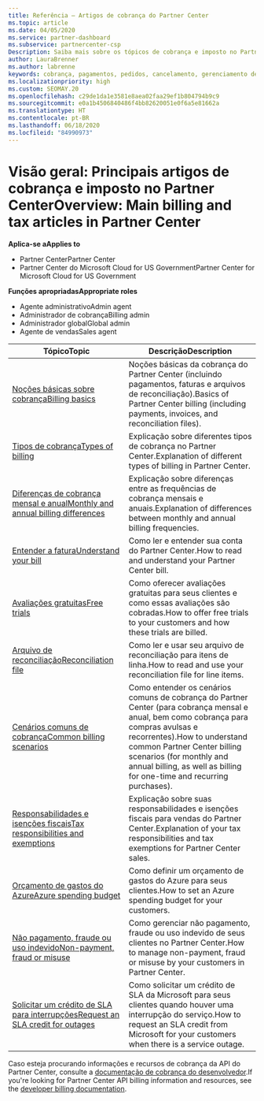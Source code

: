```yaml
---
title: Referência – Artigos de cobrança do Partner Center
ms.topic: article
ms.date: 04/05/2020
ms.service: partner-dashboard
ms.subservice: partnercenter-csp
Description: Saiba mais sobre os tópicos de cobrança e imposto no Partner Center. As informações abrangem recursos de cobrança, faturas, cobrança do CSP e impostos.
author: LauraBrenner
ms.author: labrenne
keywords: cobrança, pagamentos, pedidos, cancelamento, gerenciamento de pedidos, falta de pagamento, fraude, uso indevido, imposto, isenções de imposto, arquivos de reconciliação, arquivo de reconciliação
ms.localizationpriority: high
ms.custom: SEOMAY.20
ms.openlocfilehash: c29de1da1e3581e8aea02faa29ef1b804794b9c9
ms.sourcegitcommit: e0a1b4506840486f4bb82620051e0f6a5e81662a
ms.translationtype: HT
ms.contentlocale: pt-BR
ms.lasthandoff: 06/18/2020
ms.locfileid: "84990973"
---
```

# <a name="overview-main-billing-and-tax-articles-in-partner-center"></a><span data-ttu-id="7420c-105">Visão geral: Principais artigos de cobrança e imposto no Partner Center</span><span class="sxs-lookup"><span data-stu-id="7420c-105">Overview: Main billing and tax articles in Partner Center</span></span>

<span data-ttu-id="7420c-106">**Aplica-se a**</span><span class="sxs-lookup"><span data-stu-id="7420c-106">**Applies to**</span></span>

- <span data-ttu-id="7420c-107">Partner Center</span><span class="sxs-lookup"><span data-stu-id="7420c-107">Partner Center</span></span>
- <span data-ttu-id="7420c-108">Partner Center do Microsoft Cloud for US Government</span><span class="sxs-lookup"><span data-stu-id="7420c-108">Partner Center for Microsoft Cloud for US Government</span></span>

<span data-ttu-id="7420c-109">**Funções apropriadas**</span><span class="sxs-lookup"><span data-stu-id="7420c-109">**Appropriate roles**</span></span>

- <span data-ttu-id="7420c-110">Agente administrativo</span><span class="sxs-lookup"><span data-stu-id="7420c-110">Admin agent</span></span>
- <span data-ttu-id="7420c-111">Administrador de cobrança</span><span class="sxs-lookup"><span data-stu-id="7420c-111">Billing admin</span></span>
- <span data-ttu-id="7420c-112">Administrador global</span><span class="sxs-lookup"><span data-stu-id="7420c-112">Global admin</span></span>
- <span data-ttu-id="7420c-113">Agente de vendas</span><span class="sxs-lookup"><span data-stu-id="7420c-113">Sales agent</span></span>

| <span data-ttu-id="7420c-114">Tópico</span><span class="sxs-lookup"><span data-stu-id="7420c-114">Topic</span></span> | <span data-ttu-id="7420c-115">Descrição</span><span class="sxs-lookup"><span data-stu-id="7420c-115">Description</span></span> |
| ----- | ----------- |
| [<span data-ttu-id="7420c-116">Noções básicas sobre cobrança</span><span class="sxs-lookup"><span data-stu-id="7420c-116">Billing basics</span></span>](billing-basics.md) | <span data-ttu-id="7420c-117">Noções básicas da cobrança do Partner Center (incluindo pagamentos, faturas e arquivos de reconciliação).</span><span class="sxs-lookup"><span data-stu-id="7420c-117">Basics of Partner Center billing (including payments, invoices, and reconciliation files).</span></span> |
| [<span data-ttu-id="7420c-118">Tipos de cobrança</span><span class="sxs-lookup"><span data-stu-id="7420c-118">Types of billing</span></span>](billing-different-types.md) | <span data-ttu-id="7420c-119">Explicação sobre diferentes tipos de cobrança no Partner Center.</span><span class="sxs-lookup"><span data-stu-id="7420c-119">Explanation of different types of billing in Partner Center.</span></span> |
| [<span data-ttu-id="7420c-120">Diferenças de cobrança mensal e anual</span><span class="sxs-lookup"><span data-stu-id="7420c-120">Monthly and annual billing differences</span></span>](billing-annual-monthly.md) | <span data-ttu-id="7420c-121">Explicação sobre diferenças entre as frequências de cobrança mensais e anuais.</span><span class="sxs-lookup"><span data-stu-id="7420c-121">Explanation of differences between monthly and annual billing frequencies.</span></span> |
| [<span data-ttu-id="7420c-122">Entender a fatura</span><span class="sxs-lookup"><span data-stu-id="7420c-122">Understand your bill</span></span>](read-your-bill.md) | <span data-ttu-id="7420c-123">Como ler e entender sua conta do Partner Center.</span><span class="sxs-lookup"><span data-stu-id="7420c-123">How to read and understand your Partner Center bill.</span></span> |
| [<span data-ttu-id="7420c-124">Avaliações gratuitas</span><span class="sxs-lookup"><span data-stu-id="7420c-124">Free trials</span></span>](offer-your-customers-trials-of-microsoft-products.md) | <span data-ttu-id="7420c-125">Como oferecer avaliações gratuitas para seus clientes e como essas avaliações são cobradas.</span><span class="sxs-lookup"><span data-stu-id="7420c-125">How to offer free trials to your customers and how these trials are billed.</span></span> |
| [<span data-ttu-id="7420c-126">Arquivo de reconciliação</span><span class="sxs-lookup"><span data-stu-id="7420c-126">Reconciliation file</span></span>](use-the-reconciliation-files.md) | <span data-ttu-id="7420c-127">Como ler e usar seu arquivo de reconciliação para itens de linha.</span><span class="sxs-lookup"><span data-stu-id="7420c-127">How to read and use your reconciliation file for line items.</span></span> |
| [<span data-ttu-id="7420c-128">Cenários comuns de cobrança</span><span class="sxs-lookup"><span data-stu-id="7420c-128">Common billing scenarios</span></span>](common-billing-scenarios.md) | <span data-ttu-id="7420c-129">Como entender os cenários comuns de cobrança do Partner Center (para cobrança mensal e anual, bem como cobrança para compras avulsas e recorrentes).</span><span class="sxs-lookup"><span data-stu-id="7420c-129">How to understand common Partner Center billing scenarios (for monthly and annual billing, as well as billing for one-time and recurring purchases).</span></span> |
| [<span data-ttu-id="7420c-130">Responsabilidades e isenções fiscais</span><span class="sxs-lookup"><span data-stu-id="7420c-130">Tax responsibilities and exemptions</span></span>](tax-and-tax-exemptions.md) | <span data-ttu-id="7420c-131">Explicação sobre suas responsabilidades e isenções fiscais para vendas do Partner Center.</span><span class="sxs-lookup"><span data-stu-id="7420c-131">Explanation of your tax responsibilities and tax exemptions for Partner Center sales.</span></span> |
| [<span data-ttu-id="7420c-132">Orçamento de gastos do Azure</span><span class="sxs-lookup"><span data-stu-id="7420c-132">Azure spending budget</span></span>](set-an-azure-spending-budget-for-your-customers.md) | <span data-ttu-id="7420c-133">Como definir um orçamento de gastos do Azure para seus clientes.</span><span class="sxs-lookup"><span data-stu-id="7420c-133">How to set an Azure spending budget for your customers.</span></span> |
| [<span data-ttu-id="7420c-134">Não pagamento, fraude ou uso indevido</span><span class="sxs-lookup"><span data-stu-id="7420c-134">Non-payment, fraud or misuse</span></span>](non-payment--fraud--or-misuse.md) | <span data-ttu-id="7420c-135">Como gerenciar não pagamento, fraude ou uso indevido de seus clientes no Partner Center.</span><span class="sxs-lookup"><span data-stu-id="7420c-135">How to manage non-payment, fraud or misuse by your customers in Partner Center.</span></span> |
| [<span data-ttu-id="7420c-136">Solicitar um crédito de SLA para interrupções</span><span class="sxs-lookup"><span data-stu-id="7420c-136">Request an SLA credit for outages</span></span>](request-credit.md) | <span data-ttu-id="7420c-137">Como solicitar um crédito de SLA da Microsoft para seus clientes quando houver uma interrupção do serviço.</span><span class="sxs-lookup"><span data-stu-id="7420c-137">How to request an SLA credit from Microsoft for your customers when there is a service outage.</span></span> |

<span data-ttu-id="7420c-138">Caso esteja procurando informações e recursos de cobrança da API do Partner Center, consulte a [documentação de cobrança do desenvolvedor](https://docs.microsoft.com/partner-center/develop/manage-billing).</span><span class="sxs-lookup"><span data-stu-id="7420c-138">If you're looking for Partner Center API billing information and resources, see the [developer billing documentation](https://docs.microsoft.com/partner-center/develop/manage-billing).</span></span>
